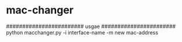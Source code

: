 # mac-changer
########################
usgae 
#######################
python macchanger.py -i interface-name -m new mac-address
